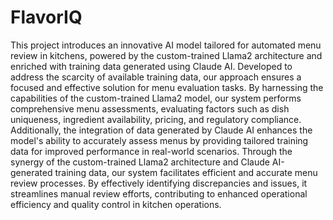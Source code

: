 FlavorIQ
==============================

This project introduces an innovative AI model tailored for automated menu review in kitchens, powered by the custom-trained Llama2 architecture and enriched with training data generated using Claude AI. Developed to address the scarcity of available training data, our approach ensures a focused and effective solution for menu evaluation tasks.
By harnessing the capabilities of the custom-trained Llama2 model, our system performs comprehensive menu assessments, evaluating factors such as dish uniqueness, ingredient availability, pricing, and regulatory compliance. Additionally, the integration of data generated by Claude AI enhances the model's ability to accurately assess menus by providing tailored training data for improved performance in real-world scenarios.
Through the synergy of the custom-trained Llama2 architecture and Claude AI-generated training data, our system facilitates efficient and accurate menu review processes. By effectively identifying discrepancies and issues, it streamlines manual review efforts, contributing to enhanced operational efficiency and quality control in kitchen operations.






